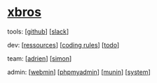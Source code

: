 [xbros](https://xbros.tspace.fr)
=======================

tools: 
[[github](https://github.com/xbros)] 
[[slack](https://todxbros.slack.com)] 

dev:
[[ressources](resources.html)] 
[[coding rules](codingrules.html)] 
[[todo](todo.html)] 

team: 
[[adrien](adrien/)] 
[[simon](simon/)]

admin: 
[[webmin](https://sd-63062.tspace.fr:10000)] 
[[phpmyadmin](https://sd-63062.tspace.fr/phpmyadmin/)] 
[[munin](https://sd-63062.tspace.fr/munin/)] 
[[system](system.html)] 
